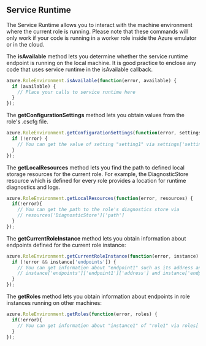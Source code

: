 
## Service Runtime

The Service Runtime allows you to interact with the machine environment where the current role is running. Please note that these commands will only work if your code is running in a worker role inside the Azure emulator or in the cloud.

The **isAvailable** method lets you determine whether the service runtime endpoint is running on the local machine.  It is good practice to enclose any code that
uses service runtime in the isAvailable callback.

```JavaScript
azure.RoleEnvironment.isAvailable(function(error, available) {
  if (available) {
    // Place your calls to service runtime here
  }
});
```

The **getConfigurationSettings** method lets you obtain values from the role's .cscfg file.

```Javascript
azure.RoleEnvironment.getConfigurationSettings(function(error, settings) {
  if (!error) {
    // You can get the value of setting "setting1" via settings['setting1']
  }
});
```

The **getLocalResources** method lets you find the path to defined local storage resources for the current role.  For example, the DiagnosticStore
resource which is defined for every role provides a location for runtime diagnostics and logs.

```Javascript
azure.RoleEnvironment.getLocalResources(function(error, resources) {
  if(!error){
    // You can get the path to the role's diagnostics store via
    // resources['DiagnosticStore']['path']
  }
});
```

The **getCurrentRoleInstance** method lets you obtain information about endpoints defined for the current role instance:

```JavaScript
azure.RoleEnvironment.getCurrentRoleInstance(function(error, instance) {
  if (!error && instance['endpoints']) {
    // You can get information about "endpoint1" such as its address and port via
    // instance['endpoints']['endpoint1']['address'] and instance['endpoints']['endpoint1']['port']
  }
});
```

The **getRoles** method lets you obtain information about endpoints in role instances running on other machines:

```Javascript
azure.RoleEnvironment.getRoles(function(error, roles) {
  if(!error){
    // You can get information about "instance1" of "role1" via roles['role1']['instance1']
  }
});
```
